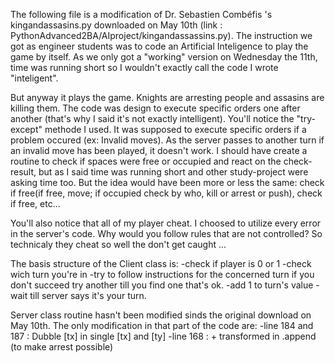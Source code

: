 The following file is a modification of Dr. Sebastien Combéfis 's kingandassasins.py downloaded on May 10th (link : PythonAdvanced2BA/AIproject/kingandassassins.py).
The instruction we got as engineer students was to code an Artificial Inteligence to play the game by itself. As we only got a "working"
version on Wednesday the 11th, time was running short so I wouldn't exactly call the code I wrote "inteligent".

But anyway it plays the game. Knights are arresting people and assasins are killing them. 
The code was design to execute specific orders one after another (that's why I said it's not exactly intelligent). You'll notice the "try-except"
methode I used. It was supposed to execute specific orders if a problem occured (ex: Invalid moves). As the server
passes to another turn if an invalid move has been played, it doesn't work. I should have create a routine to check if spaces were free or 
occupied and react on the check-result, but as I said time was running short and other study-project were asking time too. But the idea 
would have been more or less the same: check if free(if free, move; if occupied check by who, kill or arrest or push), check if free, etc...

You'll also notice that all of my player cheat. I choosed to utilize every error in the server's code. Why would you follow rules that are not 
controlled? So technicaly they cheat so well the don't get caught ... 

The basis structure of the Client class is:
-check if player is 0 or 1
-check wich turn you're in
-try to follow instructions for the concerned turn if you don't succeed try another till you find one that's ok.
-add 1 to turn's value
-wait till server says it's your turn.

Server class routine hasn't been modified sinds the original download on May 10th. The only modification in that part of the code are:
-line 184 and 187 : Dubble [tx] in single [tx] and [ty]
-line 168 : + transformed in .append (to make arrest possible)
